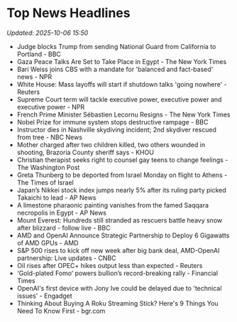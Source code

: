 # Top News Headlines

_Updated: 2025-10-06 15:50_

- Judge blocks Trump from sending National Guard from California to Portland - BBC
- Gaza Peace Talks Are Set to Take Place in Egypt - The New York Times
- Bari Weiss joins CBS with a mandate for 'balanced and fact-based' news - NPR
- White House: Mass layoffs will start if shutdown talks 'going nowhere' - Reuters
- Supreme Court term will tackle executive power, executive power and executive power - NPR
- French Prime Minister Sébastien Lecornu Resigns - The New York Times
- Nobel Prize for immune system stops destructive rampage - BBC
- Instructor dies in Nashville skydiving incident; 2nd skydiver rescued from tree - NBC News
- Mother charged after two children killed, two others wounded in shooting, Brazoria County sheriff says - KHOU
- Christian therapist seeks right to counsel gay teens to change feelings - The Washington Post
- Greta Thunberg to be deported from Israel Monday on flight to Athens - The Times of Israel
- Japan’s Nikkei stock index jumps nearly 5% after its ruling party picked Takaichi to lead - AP News
- A limestone pharaonic painting vanishes from the famed Saqqara necropolis in Egypt - AP News
- Mount Everest: Hundreds still stranded as rescuers battle heavy snow after blizzard - follow live - BBC
- AMD and OpenAI Announce Strategic Partnership to Deploy 6 Gigawatts of AMD GPUs - AMD
- S&P 500 rises to kick off new week after big bank deal, AMD-OpenAI partnership: Live updates - CNBC
- Oil rises after OPEC+ hikes output less than expected - Reuters
- ‘Gold-plated Fomo’ powers bullion’s record-breaking rally - Financial Times
- OpenAI's first device with Jony Ive could be delayed due to 'technical issues' - Engadget
- Thinking About Buying A Roku Streaming Stick? Here's 9 Things You Need To Know First - bgr.com
